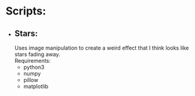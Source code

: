 
# Scripts:
  - ## Stars:
    Uses image manipulation to create a weird effect that I think looks like stars fading away.
    <br>Requirements:
      - python3
      - numpy
      - pillow
      - matplotlib

